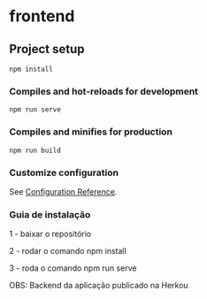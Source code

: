 # frontend

## Project setup
```
npm install
```

### Compiles and hot-reloads for development
```
npm run serve
```

### Compiles and minifies for production
```
npm run build
```

### Customize configuration
See [Configuration Reference](https://cli.vuejs.org/config/).


### Guia de instalação

1 - baixar o repositório

2 - rodar o comando npm install

3 - roda o comando npm run serve

OBS: Backend da aplicação publicado na Herkou

